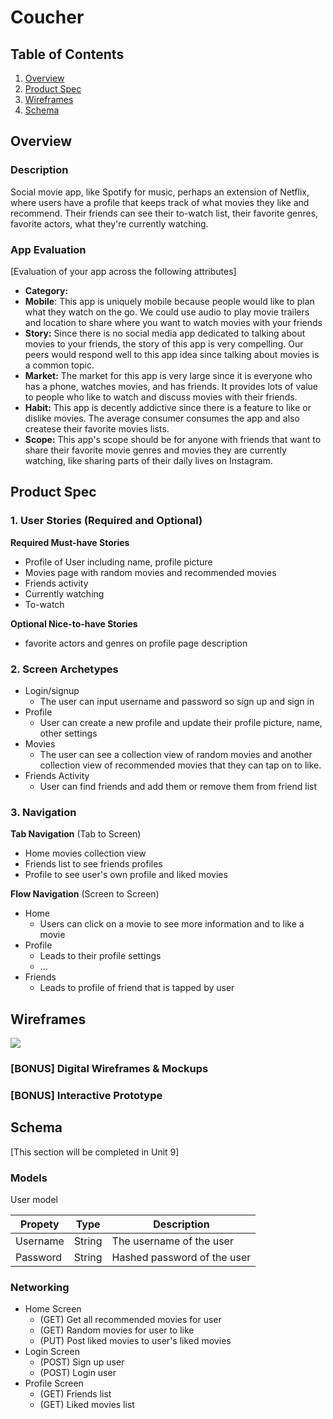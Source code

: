 # Coucher

## Table of Contents
1. [Overview](#Overview)
1. [Product Spec](#Product-Spec)
1. [Wireframes](#Wireframes)
2. [Schema](#Schema)

## Overview
### Description
Social movie app, like Spotify for music, perhaps an extension of Netflix, where users have a profile that keeps track of what movies they like and recommend. Their friends can see their to-watch list, their favorite genres, favorite actors, what they're currently watching.

### App Evaluation
[Evaluation of your app across the following attributes]
- **Category:**
- **Mobile**: This app is uniquely mobile because people would like to plan what they watch on the go. We could use audio to play movie trailers and location to share where you want to watch movies with your friends
- **Story:** Since there is no social media app dedicated to talking about movies to your friends, the story of this app is very compelling. Our peers would respond well to this app idea since talking about movies is a common topic.
- **Market:** The market for this app is very large since it is everyone who has a phone, watches movies, and has friends. It provides lots of value to people who like to watch and discuss movies with their friends.
- **Habit:** This app is decently addictive since there is a feature to like or dislike movies. The average consumer consumes the app and also createse their favorite movies lists.
- **Scope:** This app's scope should be for anyone with friends that want to share their favorite movie genres and movies they are currently watching, like sharing parts of their daily lives on Instagram.

## Product Spec

### 1. User Stories (Required and Optional)

**Required Must-have Stories**

* Profile of User including name, profile picture
* Movies page with random movies and recommended movies
* Friends activity
* Currently watching
* To-watch

**Optional Nice-to-have Stories**

* favorite actors and genres on profile page description

### 2. Screen Archetypes

* Login/signup
   * The user can input username and password so sign up and sign in
* Profile
   * User can create a new profile and update their profile picture, name, other settings
* Movies
   * The user can see a collection view of random movies and another collection view of recommended movies that they can tap on to like.
* Friends Activity
   * User can find friends and add them or remove them from friend list

### 3. Navigation

**Tab Navigation** (Tab to Screen)

* Home movies collection view
* Friends list to see friends profiles
* Profile to see user's own profile and liked movies

**Flow Navigation** (Screen to Screen)

* Home
   * Users can click on a movie to see more information and to like a movie
* Profile
   * Leads to their profile settings
   * ...
* Friends
   * Leads to profile of friend that is tapped by user

## Wireframes
![](https://i.imgur.com/WnkNXHb.jpg)


### [BONUS] Digital Wireframes & Mockups

### [BONUS] Interactive Prototype

## Schema 
[This section will be completed in Unit 9]
### Models
User model

|Propety|Type|Description|
|---|---|---|
|Username|String|The username of the user|
|Password|String|Hashed password of the user|
### Networking
* Home Screen
  * (GET) Get all recommended movies for user
  * (GET) Random movies for user to like
  * (PUT) Post liked movies to user's liked movies
* Login Screen
  * (POST) Sign up user
  * (POST) Login user
* Profile Screen
  * (GET) Friends list
  * (GET) Liked movies list
